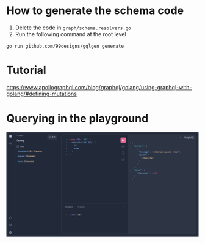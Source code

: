 # How to generate the schema code

1. Delete the code in `graph/schema.resolvers.go`
2. Run the following command at the root level

```shell
go run github.com/99designs/gqlgen generate
```

# Tutorial

https://www.apollographql.com/blog/graphql/golang/using-graphql-with-golang/#defining-mutations

# Querying in the playground

![Image Alt Text](./images/playground-querying.png)

